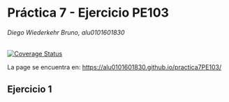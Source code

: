# Práctica 7 - Ejercicio PE103
###### Diego Wiederkehr Bruno, alu0101601830
[![Coverage Status](https://coveralls.io/repos/github/alu0101601830/practica7PE103/badge.svg?branch=main)](https://coveralls.io/github/alu0101601830/practica7PE103?branch=main)

La page se encuentra en: https://alu0101601830.github.io/practica7PE103/

## Ejercicio 1
